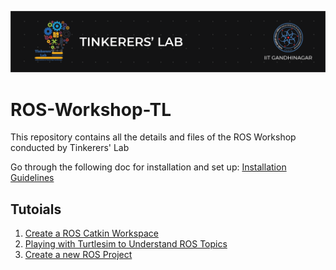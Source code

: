 ![image](images/TL_Header.png)

# ROS-Workshop-TL
This repository contains all the details and files of the ROS Workshop conducted by Tinkerers' Lab

Go through the following doc for installation and set up: [Installation Guidelines](docs/INSTALL.MD)

## **Tutoials**
1) [Create a ROS Catkin Workspace](tutorials/create_a_ros_workspace.md)
2) [Playing with Turtlesim to Understand ROS Topics](tutorials/rostopic_turtle_sim.md)
3) [Create a new ROS Project](tutorials/create_new_package.md)
